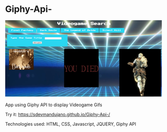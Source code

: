 # Giphy-Api-

![](images/darksouls.PNG)

App using Giphy API to display Videogame Gifs

Try it: https://sdevmandujano.github.io/Giphy-Api-/

Technologies used: HTML, CSS, Javascript, JQUERY, Giphy API
